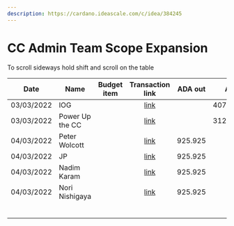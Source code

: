 ```yaml
---
description: https://cardano.ideascale.com/c/idea/384245
---
```


# CC Admin Team Scope Expansion

To scroll sideways hold shift and scroll on the table

<table><thead><tr><th>Date</th><th>Name</th><th data-type="select">Budget item</th><th align="center">Transaction link</th><th align="center">ADA out</th><th>ADA in</th><th>Balance</th></tr></thead><tbody><tr><td>03/03/2022</td><td>IOG</td><td></td><td align="center"><a href="https://github.com/cctreasury/Treasury-system/blob/main/content/en/blog/Fund7/CC-Admin-Team-Scope-Expantion/Other/1646555399445-IOG.md">link</a></td><td align="center"></td><td>4075.921632</td><td>4075.921632</td></tr><tr><td>03/03/2022</td><td>Power Up the CC</td><td></td><td align="center"><a href="https://github.com/cctreasury/Treasury-system/blob/main/content/en/blog/Fund7/CC-Admin-Team-Scope-Expantion/1646378982730-Power-Up-Catalyst-Circle.md">link</a></td><td align="center"></td><td>312.744335</td><td>4388.665967</td></tr><tr><td>04/03/2022</td><td>Peter Wolcott</td><td></td><td align="center"><a href="https://github.com/cctreasury/Treasury-system/blob/main/content/en/blog/Fund7/CC-Admin-Team-Scope-Expantion/CC-Admin-staff-remuneration/1646374563355-Peter-Wolcott.md">link</a></td><td align="center">925.925</td><td></td><td>3462.740967</td></tr><tr><td>04/03/2022</td><td>JP</td><td></td><td align="center"><a href="https://github.com/cctreasury/Treasury-system/blob/main/content/en/blog/Fund7/CC-Admin-Team-Scope-Expantion/CC-Admin-staff-remuneration/1646374393952-JP-(Jonathan-Postnikoff).md">link</a></td><td align="center">925.925</td><td></td><td>2536.815967</td></tr><tr><td>04/03/2022</td><td>Nadim Karam</td><td></td><td align="center"><a href="https://github.com/cctreasury/Treasury-system/blob/main/content/en/blog/Fund7/CC-Admin-Team-Scope-Expantion/CC-Admin-staff-remuneration/1646374229052-Nadim-Karam.md">link</a></td><td align="center">925.925</td><td></td><td>1610.890967</td></tr><tr><td>04/03/2022</td><td>Nori Nishigaya</td><td></td><td align="center"><a href="https://github.com/cctreasury/Treasury-system/blob/main/content/en/blog/Fund7/CC-Admin-Team-Scope-Expantion/CC-Admin-staff-remuneration/1646373868042-Nori-Nishigaya.md">link</a></td><td align="center">925.925</td><td></td><td>684.965967</td></tr><tr><td></td><td></td><td></td><td align="center"></td><td align="center"></td><td></td><td></td></tr><tr><td></td><td></td><td></td><td align="center"></td><td align="center"></td><td></td><td></td></tr><tr><td></td><td></td><td></td><td align="center"></td><td align="center"></td><td></td><td></td></tr><tr><td></td><td></td><td></td><td align="center"></td><td align="center"></td><td></td><td></td></tr><tr><td></td><td></td><td></td><td align="center"></td><td align="center"></td><td></td><td></td></tr><tr><td></td><td></td><td></td><td align="center"></td><td align="center"></td><td></td><td></td></tr></tbody></table>
